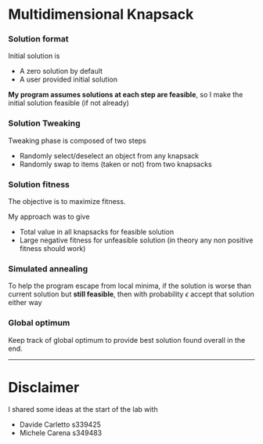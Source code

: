 # Multidimensional Knapsack
### Solution format
Initial solution is
- A zero solution by default
- A user provided initial solution

**My program assumes solutions at each step are feasible**, so I make the initial solution feasible (if not already)

### Solution Tweaking
Tweaking phase is composed of two steps
- Randomly select/deselect an object from any knapsack
- Randomly swap to items (taken or not) from two knapsacks

### Solution fitness
The objective is to maximize fitness.

My approach was to give
- Total value in all knapsacks for feasible solution
- Large negative fitness for unfeasible solution (in theory any non positive fitness should work)

### Simulated annealing
To help the program escape from local minima, if the solution is worse than current solution but **still feasible**, then with probability $\epsilon$ accept that solution either way

### Global optimum
Keep track of global optimum to provide best solution found overall in the end.

---

# Disclaimer
I shared some ideas at the start of the lab with
- Davide Carletto s339425
- Michele Carena s349483